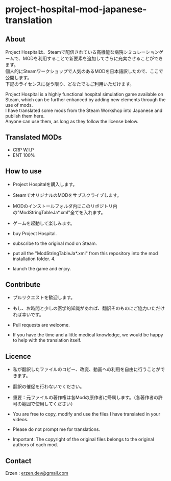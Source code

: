 # project-hospital-mod-japanese-translation

## About

Project Hospitalは、Steamで配信されている高機能な病院シミュレーションゲームで、MODを利用することで新要素を追加してさらに充実させることができます。  
個人的にSteamワークショップで人気のあるMODを日本語訳したので、ここで公開します。  
下記のライセンスに従う限り、どなたでもご利用いただけます。  
  
Project Hospital is a highly functional hospital simulation game available on Steam, which can be further enhanced by adding new elements through the use of mods.  
I have translated some mods from the Steam Workshop into Japanese and publish them here.  
Anyone can use them, as long as they follow the license below.  

## Translated MODs

- CRP           W.I.P
- ENT           100%

## How to use

- Project Hospitalを購入します。
- SteamでオリジナルのMODをサブスクライブします。
- MODのインストールフォルダ内にこのリポジトリ内の"ModStringTableJa*.xml"全てを入れます。
- ゲームを起動して楽しみます。

- buy Project Hospital.
- subscribe to the original mod on Steam.
- put all the "ModStringTableJa*.xml" from this repository into the mod installation folder. 4.
- launch the game and enjoy.

## Contribute

- プルリクエストを歓迎します。
- もし、お時間と少しの医学的知識があれば、翻訳そのものにご協力いただければ幸いです。

- Pull requests are welcome.
- If you have the time and a little medical knowledge, we would be happy to help with the translation itself.

## Licence

- 私が翻訳したファイルのコピー、改変、動画への利用を自由に行うことができます。
- 翻訳の催促を行わないでください。
- 重要：元ファイルの著作権は各Modの原作者に帰属します。（各著作者の許可の範囲で使用してください）

- You are free to copy, modify and use the files I have translated in your videos.
- Please do not prompt me for translations.
- Important: The copyright of the original files belongs to the original authors of each mod.

## Contact

Erzen : erzen.dev@gmail.com
